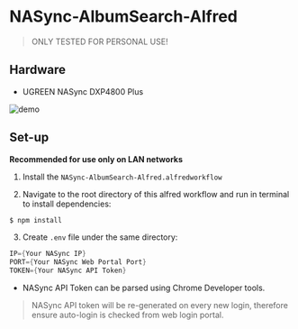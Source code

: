 # NASync-AlbumSearch-Alfred

> ONLY TESTED FOR PERSONAL USE!

## Hardware

- UGREEN NASync DXP4800 Plus

![demo](https://raw.githubusercontent.com/ansonhe97/NASync-AlbumSearch-Alfred/master/assets/nasync.gif)

## Set-up

**Recommended for use only on LAN networks**

1. Install the `NASync-AlbumSearch-Alfred.alfredworkflow`

2. Navigate to the root directory of this alfred workflow and run in terminal to install dependencies:

```sh
$ npm install 
```

3. Create `.env` file under the same directory:

```s
IP={Your NASync IP}
PORT={Your NASync Web Portal Port}
TOKEN={Your NASync API Token}
```

- NASync API Token can be parsed using Chrome Developer tools.

> NASync API token will be re-generated on every new login, therefore ensure auto-login is checked from web login portal.
